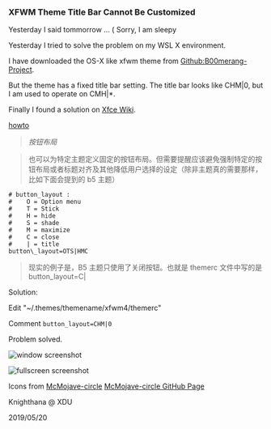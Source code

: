 <meta http-equiv="Content-Type" content="text/html; charset=utf-8">

### XFWM Theme Title Bar Cannot Be Customized ###

Yesterday I said tommorrow ... ( Sorry, I am sleepy

Yesterday I tried to solve the problem on my WSL X environment.

I have downloaded the OS-X like xfwm theme from [Github:B00merang-Project](http://github.com/B00merang-Project/OS-X-Yosemite.git).

But the theme has a fixed title bar setting. The title bar looks like CHM|0, but I am used to operate on CMH|\*.

Finally I found a solution on [Xfce Wiki](https://wiki.xfce.org).

[howto](https://wiki.xfce.org/start?id=zh-cn/howto/xfwm4_theme)

> *按钮布局*

> 也可以为特定主题定义固定的按钮布局。但需要提醒应该避免强制特定的按钮布局或者标题对齐及其他降低用户选择的设定（除非主题真的需要那样，比如下面会提到的 b5 主题） 

```
# button_layout :
#    O = Option menu
#    T = Stick
#    H = hide
#    S = shade
#    M = maximize
#    C = close
#    | = title
button\_layout=OTS|HMC
```

> 现实的例子是，B5 主题只使用了关闭按钮。也就是 themerc 文件中写的是button\_layout=C\|

Solution:

Edit "~/.themes/themename/xfwm4/themerc"

Comment `button_layout=CHM|0`

Problem solved.

![window screenshot](https://knighthana.github.io/posts/WSL_X_envir_window_screenshot.png "window screenshot")

![fullscreen screenshot](https://knighthana.github.io/posts/WSL_X_envir_fullscreen_screenshot.png "fullscreen screenshot")

Icons from [McMojave-circle](https://www.opendesktop.org/p/1305429/) [McMojave-circle GitHub Page](https://github.com/vinceliuice/McMojave-circle)

Knighthana @ XDU

2019/05/20

